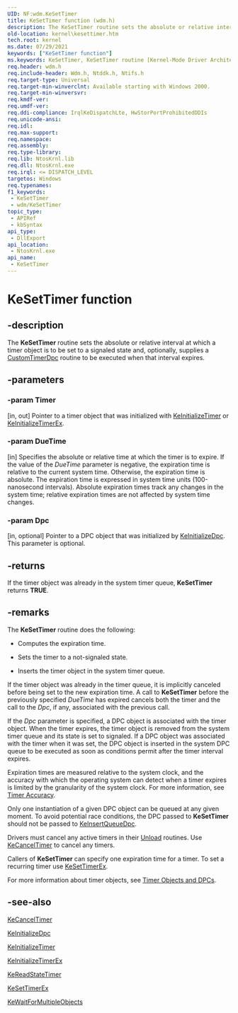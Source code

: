 ```yaml
---
UID: NF:wdm.KeSetTimer
title: KeSetTimer function (wdm.h)
description: The KeSetTimer routine sets the absolute or relative interval at which a timer object is to be set to a signaled state and, optionally, supplies a CustomTimerDpc routine to be executed when that interval expires.
old-location: kernel\kesettimer.htm
tech.root: kernel
ms.date: 07/29/2021
keywords: ["KeSetTimer function"]
ms.keywords: KeSetTimer, KeSetTimer routine [Kernel-Mode Driver Architecture], k105_9cd3cb17-0067-4340-8226-ee75392cfdd1.xml, kernel.kesettimer, wdm/KeSetTimer
req.header: wdm.h
req.include-header: Wdm.h, Ntddk.h, Ntifs.h
req.target-type: Universal
req.target-min-winverclnt: Available starting with Windows 2000.
req.target-min-winversvr: 
req.kmdf-ver: 
req.umdf-ver: 
req.ddi-compliance: IrqlKeDispatchLte, HwStorPortProhibitedDDIs
req.unicode-ansi: 
req.idl: 
req.max-support: 
req.namespace: 
req.assembly: 
req.type-library: 
req.lib: NtosKrnl.lib
req.dll: NtosKrnl.exe
req.irql: <= DISPATCH_LEVEL
targetos: Windows
req.typenames: 
f1_keywords:
 - KeSetTimer
 - wdm/KeSetTimer
topic_type:
 - APIRef
 - kbSyntax
api_type:
 - DllExport
api_location:
 - NtosKrnl.exe
api_name:
 - KeSetTimer
---
```


# KeSetTimer function

## -description

The **KeSetTimer** routine sets the absolute or relative interval at which a timer object is to be set to a signaled state and, optionally, supplies a [CustomTimerDpc](/windows-hardware/drivers/kernel/using-a-customtimerdpc-routine) routine to be executed when that interval expires.

## -parameters

### -param Timer

[in, out]
Pointer to a timer object that was initialized with [KeInitializeTimer](./nf-wdm-keinitializetimer.md) or [KeInitializeTimerEx](./nf-wdm-keinitializetimerex.md).

### -param DueTime

[in]
Specifies the absolute or relative time at which the timer is to expire. If the value of the *DueTime* parameter is negative, the expiration time is relative to the current system time. Otherwise, the expiration time is absolute. The expiration time is expressed in system time units (100-nanosecond intervals). Absolute expiration times track any changes in the system time; relative expiration times are not affected by system time changes.

### -param Dpc

[in, optional]
Pointer to a DPC object that was initialized by [KeInitializeDpc](./nf-wdm-keinitializedpc.md). This parameter is optional.

## -returns

If the timer object was already in the system timer queue, **KeSetTimer** returns **TRUE**.

## -remarks

The **KeSetTimer** routine does the following:

- Computes the expiration time.

- Sets the timer to a not-signaled state.

- Inserts the timer object in the system timer queue.

If the timer object was already in the timer queue, it is implicitly canceled before being set to the new expiration time. A call to **KeSetTimer** before the previously specified *DueTime* has expired cancels both the timer and the call to the *Dpc*, if any, associated with the previous call.

If the *Dpc* parameter is specified, a DPC object is associated with the timer object. When the timer expires, the timer object is removed from the system timer queue and its state is set to signaled. If a DPC object was associated with the timer when it was set, the DPC object is inserted in the system DPC queue to be executed as soon as conditions permit after the timer interval expires.

Expiration times are measured relative to the system clock, and the accuracy with which the operating system can detect when a timer expires is limited by the granularity of the system clock. For more information, see [Timer Accuracy](/windows-hardware/drivers/kernel/timer-accuracy).

Only one instantiation of a given DPC object can be queued at any given moment. To avoid potential race conditions, the DPC passed to **KeSetTimer** should not be passed to [KeInsertQueueDpc](./nf-wdm-keinsertqueuedpc.md).

Drivers must cancel any active timers in their [Unload](./nc-wdm-driver_unload.md) routines. Use [KeCancelTimer](./nf-wdm-kecanceltimer.md) to cancel any timers.

Callers of **KeSetTimer** can specify one expiration time for a timer. To set a recurring timer use [KeSetTimerEx](./nf-wdm-kesettimerex.md).

For more information about timer objects, see [Timer Objects and DPCs](/windows-hardware/drivers/kernel/timer-objects-and-dpcs).

## -see-also

[KeCancelTimer](./nf-wdm-kecanceltimer.md)

[KeInitializeDpc](./nf-wdm-keinitializedpc.md)

[KeInitializeTimer](./nf-wdm-keinitializetimer.md)

[KeInitializeTimerEx](./nf-wdm-keinitializetimerex.md)

[KeReadStateTimer](./nf-wdm-kereadstatetimer.md)

[KeSetTimerEx](./nf-wdm-kesettimerex.md)

[KeWaitForMultipleObjects](./nf-wdm-kewaitformultipleobjects.md)

